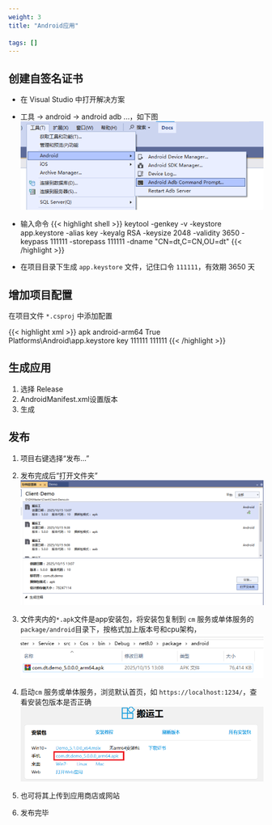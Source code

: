 ```yaml
---
weight: 3
title: "Android应用"

tags: []
---
```


## 创建自签名证书

* 在 Visual Studio 中打开解决方案
* 工具 -> android -> android adb ...，如下图
![](1.png)
* 输入命令
{{< highlight shell >}}
keytool -genkey -v -keystore app.keystore -alias key -keyalg RSA -keysize 2048 -validity 3650 -keypass 111111 -storepass 111111 -dname "CN=dt,C=CN,OU=dt"
{{< /highlight >}}

* 在项目目录下生成 `app.keystore` 文件，记住口令 `111111`，有效期 3650 天

## 增加项目配置
在项目文件 `*.csproj` 中添加配置

{{< highlight xml >}}
	<PropertyGroup Condition="$(IsAndroid) AND '$(Configuration)' == 'Release'">
		<!-- 包格式apk，不生成aab -->
		<AndroidPackageFormat>apk</AndroidPackageFormat>
		<!-- apk支持的ABI架构，默认支持4种架构，减少支持ABI能缩小apk -->
		<RuntimeIdentifier>android-arm64</RuntimeIdentifier>
		<!--<RuntimeIdentifier>android-x64</RuntimeIdentifier>-->
		<!--<RuntimeIdentifiers>android-arm64;android-arm</RuntimeIdentifiers>-->
		<!-- 签名相关 -->
		<AndroidKeyStore>True</AndroidKeyStore>
		<AndroidSigningKeyStore>Platforms\Android\app.keystore</AndroidSigningKeyStore>
		<AndroidSigningKeyAlias>key</AndroidSigningKeyAlias>
		<AndroidSigningKeyPass>111111</AndroidSigningKeyPass>
		<AndroidSigningStorePass>111111</AndroidSigningStorePass>
	</PropertyGroup>
{{< /highlight >}}

## 生成应用
1. 选择 Release
1. AndroidManifest.xml设置版本
1. 生成

## 发布
1. 项目右键选择“发布...”
1. 发布完成后“打开文件夹”
![](2.png "发布")
1. 文件夹内的`*.apk`文件是app安装包，将安装包复制到 `cm` 服务或单体服务的`package/android`目录下，按格式加上版本号和cpu架构，
![](3.png "apk")
1. 启动`cm` 服务或单体服务，浏览默认首页，如 `https://localhost:1234/`，查看安装包版本是否正确
![](4.png "下载页面")
1. 也可将其上传到应用商店或网站

1. 发布完毕